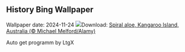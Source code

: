 ## History Bing Wallpaper
Wallpaper date: 2024-11-24
![](https://www.bing.com/th?id=OHR.FibonacciAloe_EN-CA1929331075_UHD.jpg&w=1000)Download: [Spiral aloe, Kangaroo Island, Australia (© Michael Melford/Alamy)](https://www.bing.com/th?id=OHR.FibonacciAloe_EN-CA1929331075_UHD.jpg)

Auto get programm by LtgX
